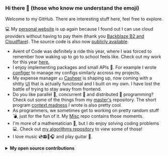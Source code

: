 ### Hi there 🦘 (those who know me understand the emoji)

Welcome to my GitHub. There are interesting stuff here, feel free to explore.

<!--
**Ozoniuss/Ozoniuss** is a ✨ _special_ ✨ repository because its `README.md` (this file) appears on your GitHub profile.

Here are some ideas to get you started:

- 🔭 I’m currently working on ...
- 🌱 I’m currently learning ...
- 👯 I’m looking to collaborate on ...
- 🤔 I’m looking for help with ...
- 💬 Ask me about ...
- 📫 How to reach me: ...
- 😄 Pronouns: ...
- ⚡ Fun fact: ...
-->

💻 My [personal website](https://about.ozoniuss.com/) is up again because I found out I can use cloud providers without having to pay them (thank you [Backblaze B2 and Cloudflare](https://www.backblaze.com/blog/backblaze-and-cloudflare-partner-to-provide-free-data-transfer/)). The source code is also now [publicly available](https://github.com/Ozoniuss/aboutv2).

- Avent of Code was definitely a ride this year, where I was forced to remember how waking up to go to school feels like. Check out my work for this year [here.](https://github.com/Ozoniuss/Advent-of-Code/tree/main/advent-of-code-2023) 
- I enjoy implementing packages and small APIs 🔨. For example I wrote [configer](https://github.com/Ozoniuss/configer) to manage my configs similarly accross my projects.
- My expense manager 💵 [Casheer](https://github.com/Ozoniuss/casheer) is shaping up, now coming with a shitty [UI](https://github.com/Ozoniuss/casheer/tree/main/ui) that is actually functional and I built on my own. I have lost the battle of trying to stay away from frontend.
- Do you like parallel 🤲, concurrent 🤝 and distributed 🙌 programming? Check out some of the things from my [master's]([https://github.com/Ozoniuss/Masters-Projects/tree/main/keyboard-processing](https://github.com/Ozoniuss/Masters-Projects/tree/main)) repository. The short program [context madness](https://github.com/Ozoniuss/misc/tree/main/context-madness) I wrote is also pretty cool.
- As programmers, we sometimes get to working on pretty random stuff 💣, just for the fun of it. My [Misc](https://github.com/Ozoniuss/misc) repo contains those moments.
- I'm more of a mathematician 📐, but I do enjoy solving coding problems 💻. Check out [my algorithms repository](https://github.com/Ozoniuss/Algorithms) to view some of those!
- I love music 💿📻🎼🎧 and play guitar 🎸.

<details>
<summary><b>My open source contributions</b></summary>
  
- https://github.com/spf13/viper/issues/1505
- https://github.com/spf13/viper/discussions/1513
- https://github.com/spf13/viper/issues/1514
- https://github.com/gin-gonic/gin/issues/3546
- https://github.com/gin-gonic/gin/pull/3329
- https://github.com/gin-gonic/gin/issues/3680
- https://github.com/dominikbraun/graph/pull/161
  
</details>
